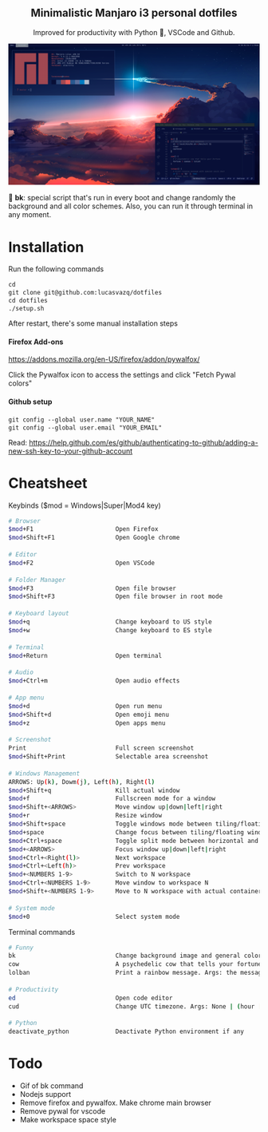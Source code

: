 <h2 align="center">Minimalistic Manjaro i3 personal dotfiles</h1>
<p align="center">Improved for productivity with Python 🐍, VSCode and Github.</p>
<p align="center">

![Screenshot](./screenshot.png)
</p>

🌟 **bk**: special script that's run in every boot and change randomly the background and all color schemes. Also, you can run it through terminal in any moment.

# Installation

Run the following commands
```
cd
git clone git@github.com:lucasvazq/dotfiles
cd dotfiles
./setup.sh
```

After restart, there's some manual installation steps

#### Firefox Add-ons

https://addons.mozilla.org/en-US/firefox/addon/pywalfox/

Click the Pywalfox icon to access the settings and click "Fetch Pywal colors"


#### Github setup

```
git config --global user.name "YOUR_NAME"
git config --global user.email "YOUR_EMAIL"
```

Read: https://help.github.com/es/github/authenticating-to-github/adding-a-new-ssh-key-to-your-github-account


# Cheatsheet

Keybinds ($mod = Windows|Super|Mod4 key)
```sh
# Browser
$mod+F1                       Open Firefox
$mod+Shift+F1                 Open Google chrome

# Editor
$mod+F2                       Open VSCode

# Folder Manager
$mod+F3                       Open file browser
$mod+Shift+F3                 Open file browser in root mode

# Keyboard layout
$mod+q                        Change keyboard to US style
$mod+w                        Change keyboard to ES style

# Terminal
$mod+Return                   Open terminal

# Audio
$mod+Ctrl+m                   Open audio effects

# App menu
$mod+d                        Open run menu
$mod+Shift+d                  Open emoji menu
$mod+z                        Open apps menu

# Screenshot
Print                         Full screen screenshot
$mod+Shift+Print              Selectable area screenshot

# Windows Management
ARROWS: Up(k), Dowm(j), Left(h), Right(l)
$mod+Shift+q                  Kill actual window
$mod+f                        Fullscreen mode for a window
$mod+Shift+<ARROWS>           Move window up|down|left|right
$mod+r                        Resize window
$mod+Shift+space              Toggle windows mode between tiling/floating
$mod+space                    Change focus between tiling/floating windows
$mod+Ctrl+space               Toggle split mode between horizontal and vertical
$mod+<ARROWS>                 Focus window up|down|left|right
$mod+Ctrl+<Right(l)>          Next workspace
$mod+Ctrl+<Left(h)>           Prev workspace
$mod+<NUMBERS 1-9>            Switch to N workspace
$mod+Ctrl+<NUMBERS 1-9>       Move window to workspace N
$mod+Shift+<NUMBERS 1-9>      Move to N workspace with actual container

# System mode
$mod+0                        Select system mode
```

Terminal commands
```sh
# Funny
bk                            Change background image and general color scheme. Args: None | custom image
cow                           A psychedelic cow that tells your fortune
lolban                        Print a rainbow message. Args: the message

# Productivity
ed                            Open code editor
cud                           Change UTC timezone. Args: None | (hour [,minutes])

# Python
deactivate_python             Deactivate Python environment if any
```

# Todo

- Gif of bk command
- Nodejs support
- Remove firefox and pywalfox. Make chrome main browser
- Remove pywal for vscode
- Make workspace space style
